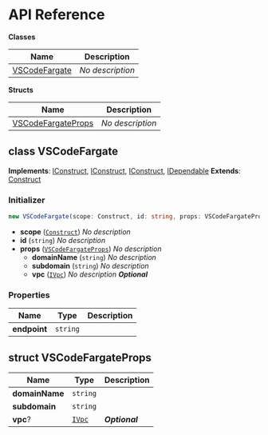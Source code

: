 # API Reference

**Classes**

Name|Description
----|-----------
[VSCodeFargate](#cdk-vscode-fargate-vscodefargate)|*No description*


**Structs**

Name|Description
----|-----------
[VSCodeFargateProps](#cdk-vscode-fargate-vscodefargateprops)|*No description*



## class VSCodeFargate  <a id="cdk-vscode-fargate-vscodefargate"></a>



__Implements__: [IConstruct](#constructs-iconstruct), [IConstruct](#aws-cdk-core-iconstruct), [IConstruct](#constructs-iconstruct), [IDependable](#aws-cdk-core-idependable)
__Extends__: [Construct](#aws-cdk-core-construct)

### Initializer




```ts
new VSCodeFargate(scope: Construct, id: string, props: VSCodeFargateProps)
```

* **scope** (<code>[Construct](#aws-cdk-core-construct)</code>)  *No description*
* **id** (<code>string</code>)  *No description*
* **props** (<code>[VSCodeFargateProps](#cdk-vscode-fargate-vscodefargateprops)</code>)  *No description*
  * **domainName** (<code>string</code>)  *No description* 
  * **subdomain** (<code>string</code>)  *No description* 
  * **vpc** (<code>[IVpc](#aws-cdk-aws-ec2-ivpc)</code>)  *No description* __*Optional*__



### Properties


Name | Type | Description 
-----|------|-------------
**endpoint** | <code>string</code> | <span></span>



## struct VSCodeFargateProps  <a id="cdk-vscode-fargate-vscodefargateprops"></a>






Name | Type | Description 
-----|------|-------------
**domainName** | <code>string</code> | <span></span>
**subdomain** | <code>string</code> | <span></span>
**vpc**? | <code>[IVpc](#aws-cdk-aws-ec2-ivpc)</code> | __*Optional*__



